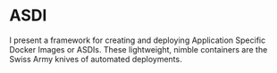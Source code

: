 # ASDI
I present a framework for creating and deploying Application Specific Docker Images or ASDIs. These lightweight, nimble containers are the Swiss Army knives of automated deployments.
